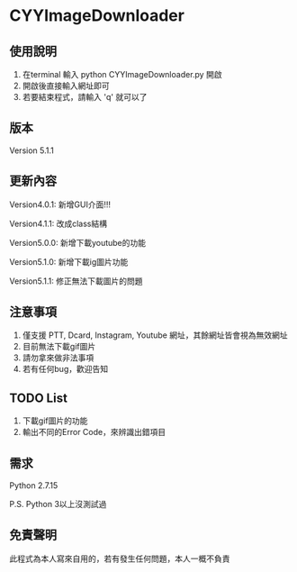 # CYYImageDownloader


## 使用說明
1. 在terminal 輸入 python CYYImageDownloader.py 開啟
2. 開啟後直接輸入網址即可
3. 若要結束程式，請輸入 'q' 就可以了

## 版本
Version 5.1.1

## 更新內容
Version4.0.1: 新增GUI介面!!!

Version4.1.1: 改成class結構

Version5.0.0: 新增下載youtube的功能

Version5.1.0: 新增下載ig圖片功能

Version5.1.1: 修正無法下載圖片的問題

## 注意事項
1. 僅支援 PTT, Dcard, Instagram, Youtube 網址，其餘網址皆會視為無效網址
2. 目前無法下載gif圖片
3. 請勿拿來做非法事項
4. 若有任何bug，歡迎告知

## TODO List
1. 下載gif圖片的功能
2. 輸出不同的Error Code，來辨識出錯項目

## 需求
Python 2.7.15

P.S. Python 3以上沒測試過

## 免責聲明
此程式為本人寫來自用的，若有發生任何問題，本人一概不負責

